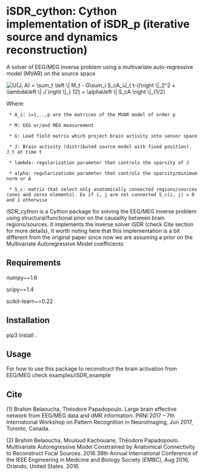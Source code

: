 # iSDR_cython: Cython implementation of iSDR_p (iterative source and dynamics reconstruction)

A solver of EEG/MEG inverse problem using a multivariate auto-regressive model (MVAR) on the source space


<img src="https://latex.codecogs.com/gif.latex?U%28J%2C%20A%29%20%3D%20%5Csum_t%20%5Cleft%20%5C%7C%20M_t%20-%20G%5Csum_i%20S_cA_iJ_%7B%20t-i%7D%5Cright%20%5C%7C_2%5E2%20&plus;%20%5Clambda%5Cleft%20%5C%7C%20J%20%5Cright%20%5C%7C_%7B%2012%7D%20&plus;%20%5Calpha%5Cleft%20%5C%7C%20S_cA%20%5Cright%20%5C%7C_%7B1/2%7D" title="U(J, A) = \sum_t \left \|  M_t - G\sum_i S_cA_iJ_{ t-i}\right \|_2^2 + \lambda\left \| J \right \|_{ 12} + \alpha\left \| S_cA \right \|_{1/2}
"/>

Where: 

     * A_i: i=1,..,p are the matrices of the MVAR model of order p

     * M: EEG or/and MEG measurement

     * G: Lead field matrix which project brain activity into sensor space

     * J: Brain activity (distributed source model with fixed position), J_t at time t

     * lambda: regularization parameter that controls the sparsity of J
     
     * alpha: regularizatiobn parameter that controls the sparsity/minimum norm or A
     
     * S_c: matrix that select only anatomically connected regions/sources (ones and zeros elements). Ex if i, j are not connected S_c(i, j) = 0 and 1 otherwise
     

iSDR_cython is a Cython package for solving the EEG/MEG inverse problem using structural/functional prior on the causality between brain regions/sources.
It implements the inverse solver iSDR (check Cite section for more details), It worth noting here that this implementation is a bit different from the original 
paper since now we are assuming a prior on the Multivariate Autoregressive Model coefficients

## Requirements
numpy~=1.6

scipy~=1.4 

scikit-learn~=0.22


## Installation

pip3 install .

## Usage

For how to use this package to reconstruct the brain activation from EEG/MEG
check examples/iSDR_example

## Cite

(1) Brahim Belaoucha, Théodore Papadopoulo. Large brain effective network from EEG/MEG data and dMR information. PRNI 2017 – 7th International Workshop on Pattern Recognition in NeuroImaging, Jun 2017, Toronto, Canada.

(2) Brahim Belaoucha, Mouloud Kachouane, Théodore Papadopoulo. Multivariate Autoregressive Model Constrained by Anatomical Connectivity to Reconstruct Focal Sources. 2016 38th Annual International Conference of the IEEE Engineering in Medicine and Biology Society (EMBC), Aug 2016, Orlando, United States. 2016.

